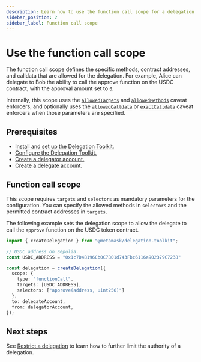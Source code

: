 ```yaml
---
description: Learn how to use the function call scope for a delegation.
sidebar_position: 2
sidebar_label: Function call scope
---
```


# Use the function call scope
 
The function call scope defines the specific methods, contract addresses, and calldata that are allowed for the delegation.
For example, Alice can delegate to Bob the ability to call the approve function on the USDC contract, with the approval amount set to `0`.

Internally, this scope uses the [`allowedTargets`](../../../reference/caveats.md#allowedtargets) and [`allowedMethods`](../../../reference/caveats.md#allowedmethods) caveat enforcers, and 
optionally uses the [`allowedCalldata`](../../../reference/caveats.md#allowedcalldata) or [`exactCalldata`](../../../reference/caveats.md#exactcalldata) caveat enforcers when those parameters are specified.

## Prerequisites

- [Install and set up the Delegation Toolkit.](../../../get-started/install.md)
- [Configure the Delegation Toolkit.](../../configure.md)
- [Create a delegator account.](../execute-on-smart-accounts-behalf.md#3-create-a-delegator-account)
- [Create a delegate account.](../execute-on-smart-accounts-behalf.md#4-create-a-delegate-account)

## Function call scope

This scope requires `targets` and `selectors` as mandatory parameters for the configuration.
You can specify the allowed methods in `selectors` and the permitted contract addresses in `targets`. 

The following example sets the delegation scope to allow the delegate to call the `approve` function on the USDC token contract.

```typescript
import { createDelegation } from "@metamask/delegation-toolkit";

// USDC address on Sepolia.
const USDC_ADDRESS = "0x1c7D4B196Cb0C7B01d743Fbc6116a902379C7238"

const delegation = createDelegation({
  scope: {
    type: "functionCall",
    targets: [USDC_ADDRESS],
    selectors: ["approve(address, uint256)"]
  },
  to: delegateAccount,
  from: delegatorAccount,
});
```

## Next steps

See [Restrict a delegation](../restrict-delegation.md) to learn how to further limit the authority of a delegation.
